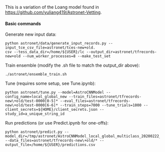 This is a variation of the Loang model found in https://github.com/yuliang419/Astronet-Vetting.

#### Basic commands

Generate new input data:
```
python astronet/data/generate_input_records.py --input_tce_csv_file=astronet/tces-new+old.
csv --tess_data_dir=/home/${USER}/lc --output_dir=astronet/tfrecords-new+old --num_worker_processes=8 --make_test_set
```

Train ensemble (modify the .sh file to match the output_dir above):
```
./astronet/ensemble_train.sh
```

Tune (requires some setup, see Tune.ipynb):
```
python astronet/tune.py --model=AstroCNNModel --config_name=local_global_new --train_files=astronet/tfrecords-new\+old/test-0000[0-5]* --eval_files=astronet/tfrecords-new\+old/test-0000[6-6]* --train_steps=7000 --tune_trials=1000 --client_secrets=${HOME}/client_secrets.json --study_id=a_unique_string_id
```

Run predictions (or use Predict.ipynb for one-offs):
```
python astronet/predict.py --model_dir=/tmp/astronet/AstroCNNModel_local_global_multiclass_20200222_154634 --data_files=astronet/tfrecords-new\+old/* --output_file=/home/${USER}/predictions.csv
```
